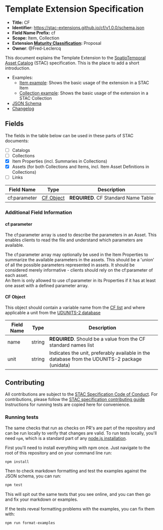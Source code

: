 # Template Extension Specification

- **Title:** CF
- **Identifier:** <https://stac-extensions.github.io/cf/v1.0.0/schema.json>
- **Field Name Prefix:** cf
- **Scope:** Item, Collection
- **Extension [Maturity Classification](https://github.com/radiantearth/stac-spec/tree/master/extensions/README.md#extension-maturity):** Proposal
- **Owner**: @Fred-Leclercq

This document explains the Template Extension to the [SpatioTemporal Asset Catalog](https://github.com/radiantearth/stac-spec) (STAC) specification.
This is the place to add a short introduction.

- Examples:
  - [Item example](examples/item.json): Shows the basic usage of the extension in a STAC Item
  - [Collection example](examples/collection.json): Shows the basic usage of the extension in a STAC Collection
- [JSON Schema](json-schema/schema.json)
- [Changelog](./CHANGELOG.md)

## Fields

The fields in the table below can be used in these parts of STAC documents:
- [ ] Catalogs
- [ ] Collections
- [x] Item Properties (incl. Summaries in Collections)
- [x] Assets (for both Collections and Items, incl. Item Asset Definitions in Collections)
- [ ] Links

| Field Name           | Type                     | Description                         |
|----------------------|--------------------------|-------------------------------------|
| cf:parameter         | [CF Object](#CF-object) | **REQUIRED**. CF Standard Name Table |

### Additional Field Information
#### cf:parameter

The cf:parameter array is used to describe the parameters in an Asset. This enables clients to read
the file and understand which parameters are available. 

The cf:parameter array may optionally be used in the Item Properties to summarize the available parameters in the assets.
This should be a 'union' of all the possible parameters represented in assets. It should be considered merely informative - clients should rely on 
the cf:parameter of each asset.  
An Item is only allowed to use cf:parameter in its Properties if it has at least one asset with a defined parameter array.

#### CF Object

This object should contain a variable name from the [CF list](https://cfconventions.org/Data/cf-standard-names/current/build/cf-standard-name-table.html) 
and where applicable a unit from the  [UDUNITS-2 database](https://docs.unidata.ucar.edu/udunits/current/)

| Field Name | Type   | Description                                                                                   |
|------------|--------|-----------------------------------------------------------------------------------------------|
| name       | string | **REQUIRED**. Should be a value from the CF standard names list                               |
| unit       | string | Indicates the unit, preferably available in the database from the UDUNITS-2 package (unidata) |

## Contributing

All contributions are subject to the
[STAC Specification Code of Conduct](https://github.com/radiantearth/stac-spec/blob/master/CODE_OF_CONDUCT.md).
For contributions, please follow the
[STAC specification contributing guide](https://github.com/radiantearth/stac-spec/blob/master/CONTRIBUTING.md) Instructions
for running tests are copied here for convenience.

### Running tests

The same checks that run as checks on PR's are part of the repository and can be run locally to verify that changes are valid. 
To run tests locally, you'll need `npm`, which is a standard part of any [node.js installation](https://nodejs.org/en/download/).

First you'll need to install everything with npm once. Just navigate to the root of this repository and on 
your command line run:
```bash
npm install
```

Then to check markdown formatting and test the examples against the JSON schema, you can run:
```bash
npm test
```

This will spit out the same texts that you see online, and you can then go and fix your markdown or examples.

If the tests reveal formatting problems with the examples, you can fix them with:
```bash
npm run format-examples
```

